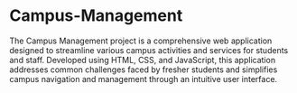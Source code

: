 # Campus-Management
The Campus Management project is a comprehensive web application designed to streamline various campus activities and services for students and staff. Developed using HTML, CSS, and JavaScript, this application addresses common challenges faced by fresher students and simplifies campus navigation and management through an intuitive user interface.
